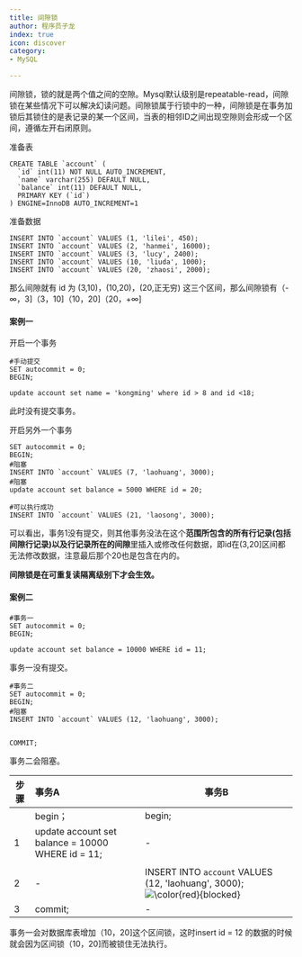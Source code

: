```yaml
---
title: 间隙锁
author: 程序员子龙
index: true
icon: discover
category:
- MySQL

---
```

间隙锁，锁的就是两个值之间的空隙。Mysql默认级别是repeatable-read，间隙锁在某些情况下可以解决幻读问题。间隙锁属于行锁中的一种，间隙锁是在事务加锁后其锁住的是表记录的某一个区间，当表的相邻ID之间出现空隙则会形成一个区间，遵循左开右闭原则。 

准备表

```mysql
CREATE TABLE `account` (
  `id` int(11) NOT NULL AUTO_INCREMENT,
  `name` varchar(255) DEFAULT NULL,
  `balance` int(11) DEFAULT NULL,
  PRIMARY KEY (`id`)
) ENGINE=InnoDB AUTO_INCREMENT=1
```

准备数据

```mysql
INSERT INTO `account` VALUES (1, 'lilei', 450);
INSERT INTO `account` VALUES (2, 'hanmei', 16000);
INSERT INTO `account` VALUES (3, 'lucy', 2400);
INSERT INTO `account` VALUES (10, 'liuda', 1000);
INSERT INTO `account` VALUES (20, 'zhaosi', 2000);
```

那么间隙就有 id 为 (3,10)，(10,20)，(20,正无穷) 这三个区间，那么间隙锁有（-∞，3]（3，10]（10，20]（20，+∞]

#### 案例一

开启一个事务

```mysql
#手动提交
SET autocommit = 0;
BEGIN;

update account set name = 'kongming' where id > 8 and id <18;
```

此时没有提交事务。

开启另外一个事务

```mysql
SET autocommit = 0;
BEGIN;
#阻塞
INSERT INTO `account` VALUES (7, 'laohuang', 3000);
#阻塞
update account set balance = 5000 WHERE id = 20;

#可以执行成功
INSERT INTO `account` VALUES (21, 'laosong', 3000);

```

可以看出，事务1没有提交，则其他事务没法在这个**范围所包含的所有行记录(包括间隙行记录)以及行记录所在的间隙**里插入或修改任何数据，即id在(3,20]区间都无法修改数据，注意最后那个20也是包含在内的。

**间隙锁是在可重复读隔离级别下才会生效。**

#### 案例二

```mysql
#事务一
SET autocommit = 0;
BEGIN;

update account set balance = 10000 WHERE id = 11;

```

事务一没有提交。

```mysql
#事务二
SET autocommit = 0;
BEGIN;
#阻塞
INSERT INTO `account` VALUES (12, 'laohuang', 3000);


COMMIT;
```

事务二会阻塞。

| 步骤 | 事务A                                             | 事务B                                                        |
| ---- | :------------------------------------------------ | ------------------------------------------------------------ |
|      | begin；                                           | begin;                                                       |
| 1    | update account set balance = 10000 WHERE id = 11; | -                                                            |
|      |                                                   |                                                              |
| 2    | -                                                 | INSERT INTO `account` VALUES (12, 'laohuang', 3000);![\color{red}{blocked}](https://math.jianshu.com/math?formula=%5Ccolor%7Bred%7D%7Bblocked%7D) |
| 3    | commit;                                           | -                                                            |

事务一会对数据库表增加（10，20]这个区间锁，这时insert id = 12 的数据的时候就会因为区间锁（10，20]而被锁住无法执行。





